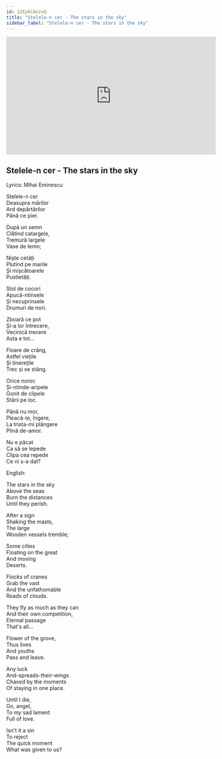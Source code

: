 ```yaml
---
id: 12Ep6CAUzxQ
title: "Stelele-n cer - The stars in the sky"
sidebar_label: "Stelele-n cer - The stars in the sky"
---
```


<div class="video-float-container">
  <iframe
    width="560"
    height="315"
    src="https://www.youtube.com/embed/12Ep6CAUzxQ"
    title="YouTube video player"
    frameborder="0"
    allow="accelerometer; autoplay; clipboard-write; encrypted-media; gyroscope; picture-in-picture; web-share"
    referrerpolicy="strict-origin-when-cross-origin"
    allowfullscreen
  ></iframe>
</div>

## Stelele-n cer - The stars in the sky

Lyrics: Mihai Eminescu

Stelele-n cer  
Deasupra mărilor  
Ard depărtărilor  
       Până ce pier.

După un semn  
Clătind catargele,  
Tremură largele  
       Vase de lemn;

Niște cetăți  
Plutind pe marile  
Și mișcătoarele  
       Pustietăți.

Stol de cocori  
Apucă-ntinsele  
Și necuprinsele  
       Drumuri de nori.

Zboară ce pot  
Și-a lor întrecere,  
Vecinică trecere ­  
       Asta e tot...

Floare de crâng,  
Astfel viețile  
Și tinerețile  
       Trec și se stâng.

Orice noroc  
Și-ntinde-aripele  
Gonit de clipele  
       Stării pe loc.

Până nu mor,  
Pleacă-te, îngere,  
La trista-mi plângere  
       Plină de-amor.

Nu e păcat  
Ca să se lepede  
Clipa cea repede  
       Ce ni s-a dat?

English:

The stars in the sky  
Above the seas  
Burn the distances  
Until they perish.

After a sign  
Shaking the masts,  
The large  
Wooden vessels tremble;

Some cities  
Floating on the great  
And moving  
Deserts.

Flocks of cranes  
Grab the vast  
And the unfathomable  
Roads of clouds.

They fly as much as they can  
And their own competition,  
Eternal passage  
That's all...

Flower of the grove,  
Thus lives  
And youths  
Pass and leave.

Any luck  
And-spreads-their-wings  
Chased by the moments  
Of staying in one place.

Until I die,  
Go, angel,  
To my sad lament  
Full of love.

Isn't it a sin  
To reject  
The quick moment  
What was given to us?
